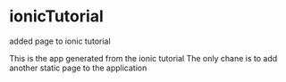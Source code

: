 # ionicTutorial
added page to ionic tutorial 

This is the app generated from the ionic tutorial
The only chane is to add another static page to the application
